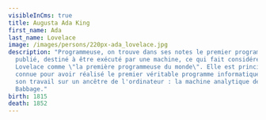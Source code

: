 ```yaml
---
visibleInCms: true
title: Augusta Ada King
first_name: Ada
last_name: Lovelace
image: /images/persons/220px-ada_lovelace.jpg
description: "Programmeuse, on trouve dans ses notes le premier programme
  publié, destiné à être exécuté par une machine, ce qui fait considérer Ada
  Lovelace comme \"la première programmeuse du monde\". Elle est principalement
  connue pour avoir réalisé le premier véritable programme informatique, lors de
  son travail sur un ancêtre de l'ordinateur : la machine analytique de Charles
  Babbage."
birth: 1815
death: 1852
---
```

